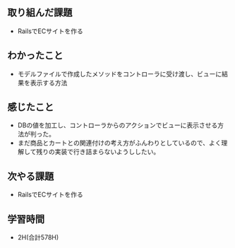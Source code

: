 ## 取り組んだ課題
- RailsでECサイトを作る
  
## わかったこと  
- モデルファイルで作成したメソッドをコントローラに受け渡し、ビューに結果を表示する方法
  
## 感じたこと
- DBの値を加工し、コントローラからのアクションでビューに表示させる方法が判った。
- まだ商品とカートとの関連付けの考え方がふんわりとしているので、よく理解して残りの実装で行き詰まらないようししたい。
  
## 次やる課題  
- RailsでECサイトを作る
  
## 学習時間  
- 2H(合計578H)

